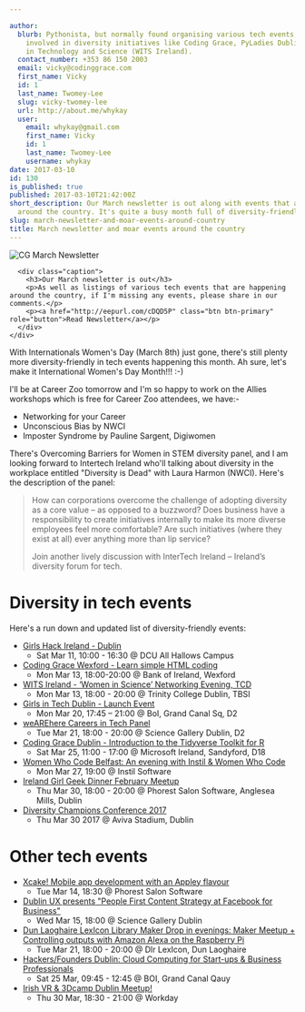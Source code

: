 ```yaml
---

author:
  blurb: Pythonista, but normally found organising various tech events, and now heavily
    involved in diversity initiatives like Coding Grace, PyLadies Dublin, and Women
    in Technology and Science (WITS Ireland).
  contact_number: +353 86 150 2003
  email: vicky@codinggrace.com
  first_name: Vicky
  id: 1
  last_name: Twomey-Lee
  slug: vicky-twomey-lee
  url: http://about.me/whykay
  user:
    email: whykay@gmail.com
    first_name: Vicky
    id: 1
    last_name: Twomey-Lee
    username: whykay
date: 2017-03-10
id: 130
is_published: true
published: 2017-03-10T21:42:00Z
short_description: Our March newsletter is out along with events that are happening
  around the country. It's quite a busy month full of diversity-friendly events.
slug: march-newsletter-and-moar-events-around-country
title: March newsletter and moar events around the country
---
```


<div class="row">
  <div class="col-sm-6 col-md-12">
    <div class="thumbnail">
         <img src="https://gallery.mailchimp.com/8612b25618972d14df5c6a1fb/images/6b56aea3-a88f-4f9e-a8ef-95d4c96ca84c.jpg" alt="CG March Newsletter">

      <div class="caption">
        <h3>Our March newsletter is out</h3>
        <p>As well as listings of various tech events that are happening around the country, if I'm missing any events, please share in our comments.</p>
        <p><a href="http://eepurl.com/cDQD5P" class="btn btn-primary" role="button">Read Newsletter</a></p>
      </div>
    </div>
  </div>
</div>

With Internationals Women's Day (March 8th) just gone, there's still plenty more diversity-friendly in tech events happening this month. Ah sure, let's make it International Women's Day Month!!! :-)

I'll be at Career Zoo tomorrow and I'm so happy to work on the Allies workshops which is free for Career Zoo attendees, we have:-

* Networking for your Career
* Unconscious Bias by NWCI
* Imposter Syndrome by Pauline Sargent, Digiwomen

There's Overcoming Barriers for Women in STEM diversity panel, and I am looking forward to Intertech Ireland who'll talking about diversity in the workplace entitled "Diversity is Dead" with Laura Harmon (NWCI). Here's the description of the panel:

  > How can corporations overcome the challenge of adopting diversity as a core value – as opposed to a buzzword? Does business have a responsibility to create initiatives internally to make its more diverse employees feel more comfortable? Are such initiatives (where they exist at all) ever anything more than lip service?
  >
  > Join another lively discussion with InterTech Ireland – Ireland’s diversity forum for tech.

# Diversity in tech events
Here's a run down and updated list of diversity-friendly events:

* [Girls Hack Ireland - Dublin](https://www.eventbrite.ie/e/girls-hack-ireland-dublin-tickets-31543506477)
    * Sat Mar 11, 10:00 - 16:30 @ DCU All Hallows Campus
* [Coding Grace Wexford - Learn simple HTML coding](http://www.codinggrace.com/events/wexford-learn-simple-html-coding/84/)
    * Mon Mar 13, 18:00-20:00 @ Bank of Ireland, Wexford
* [WITS Ireland - ‘Women in Science’ Networking Evening, TCD](http://witsireland.com/events/?event_id=39) 
    * Mon Mar 13, 18:00 - 20:00 @ Trinity College Dublin, TBSI 
* [Girls in Tech Dublin - Launch Event](https://www.eventbrite.ie/e/girls-in-tech-dublin-launch-event-tickets-32063055462?aff=es2)
    * Mon Mar 20, 17:45 – 21:00 @ BoI, Grand Canal Sq, D2
* [weAREhere Careers in Tech Panel](http://www.codinggrace.com/events/wearehere-careers-tech/82/)
    * Tue Mar 21, 18:00 - 20:00 @ Science Gallery Dublin, D2
* [Coding Grace Dublin - Introduction to the Tidyverse Toolkit for R](http://www.codinggrace.com/events/introduction-tidyverse-toolkit-r/83/) 
    * Sat Mar 25, 11:00 - 17:00 @ Microsoft Ireland, Sandyford, D18
* [Women Who Code Belfast: An evening with Instil & Women Who Code](https://www.meetup.com/Women-Who-Code-Belfast/events/237131669/)
    * Mon Mar 27, 19:00 @ Instil Software
* [Ireland Girl Geek Dinner February Meetup](https://www.meetup.com/Ireland-Girl-Geek-Dinners/events/238314493/)
    * Thu Mar 30, 18:00 - 20:00 @ Phorest Salon Software, Anglesea Mills, Dublin 
* [Diversity Champions Conference 2017](http://www.diversitychampionsconference.ie/)
    * Thu Mar 30 2017 @ Aviva Stadium, Dublin

# Other tech events
* [Xcake! Mobile app development with an Appley flavour](https://www.meetup.com/Xcake-Mobile-app-development-with-an-Appley-flavour/events/238267906/)
    * Tue Mar 14, 18:30 @ Phorest Salon Software
* [Dublin UX presents "People First Content Strategy at Facebook for Business"](https://www.meetup.com/Dublin-UX/events/238235849/)
    * Wed Mar 15, 18:00 @ Science Gallery Dublin
* [Dun Laoghaire LexIcon Library Maker Drop in evenings: Maker Meetup + Controlling outputs with Amazon Alexa on the Raspberry Pi](https://www.meetup.com/lexicon-maker/events/238226286/)
    * Tue Mar 21, 18:00 - 20:00 @ Dlr LexIcon, Dun Laoghaire  
* [Hackers/Founders Dublin: Cloud Computing for Start-ups & Business Professionals](https://www.eventbrite.ie/e/cloud-computing-for-start-ups-business-professionals-tickets-32656381115)
    * Sat 25 Mar, 09:45 - 12:45 @ BOI, Grand Canal Qauy
* [Irish VR & 3Dcamp Dublin Meetup!](https://www.eventbrite.ie/e/3dcamp-dublin-irish-vr-meetup-tickets-32212791326)
    * Thu 30 Mar, 18:30 - 21:00 @ Workday
